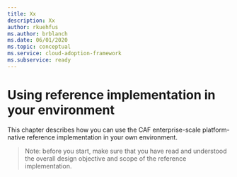 ```yaml
---
title: Xx
description: Xx
author: rkuehfus
ms.author: brblanch
ms.date: 06/01/2020
ms.topic: conceptual
ms.service: cloud-adoption-framework
ms.subservice: ready
---
```


# Using reference implementation in your environment

This chapter describes how you can use the CAF enterprise-scale platform-native reference implementation in your own environment.

> Note: before you start, make sure that you have read and understood the overall design objective and scope of the reference implementation.
